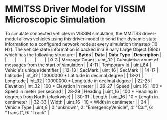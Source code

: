 # MMITSS Driver Model for VISSIM Microscopic Simulation

To simulate connected vehicles in VISSIM simulation, the MMITSS driver-model allows vehicles using this driver-model to send their dynamic state information to a configured network node at every simulation timestep (10 Hz). The vehicle state information is packed in a Binary Large Object (Blob) which has the following structure:
| **Bytes** | **Data** | **Data Type** | **Description** |
| --- | --- | --- | --- |
| 0-3 | Message Count | uint_32 | Cumulative count of messages from the start of simulation |
| 4-11 | Temporary Id | uint_64 | Vehicle's unique identifier |
| 12-13 | SecMark | uint_16 | SecMark |
| 14-17 | Latitude | int_32 | 10000000 * Latitude in decimal degree |
| 18-21 | Longitude | int_32 | 10000000 * Longitude in decimal degree |
| 22-25 | Elevation | int_32 | 100 * Elevation in meter |
| 26-27 | Speed | uint_16 | 100 * Speed in meter per second |
| 28-29 | Heading | uint_16 | 100 * Heading in degrees from North (clockwise) |
| 30-31 | Length | uint_16 | 10 * Length in centimeter |
| 32-33 | Width | uint_16 | 10 * Width in centimeter |
| 34 | Vehicle Type | uint_8 | 0:"unknown", 2: "EmergencyVehicle", 4: "Car", 6: "Transit", 9: "Truck" |

